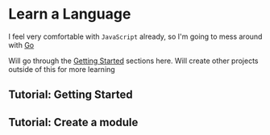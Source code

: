 # Learn a Language

I feel very comfortable with `JavaScript` already, so I'm going to mess around with [Go](https://golang.org/)

Will go through the [Getting Started](https://golang.org/doc/#getting-started) sections here. Will create other projects outside of this for more learning

## Tutorial: Getting Started

## Tutorial: Create a module

